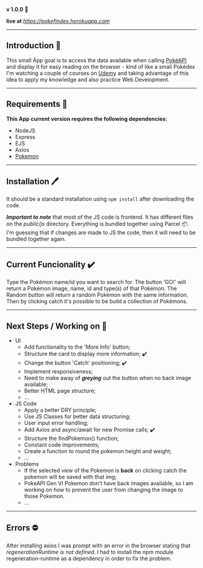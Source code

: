 **v 1.0.0** :hammer:

**live at** _https://pokefindex.herokuapp.com_

---

## Introduction :open_book:

This small App goal is to access the data available when calling [PokéAPI](https://pokeapi.co) and display it for easy reading on the browser - kind of like a small Pokédex I'm watching a couple of courses on [Udemy](https://www.udemy.com) and taking advantage of this idea to apply my knowledge and also practice Web Development.

---

## Requirements :file_folder:

**This App current version requires the following dependencies:**

- NodeJS
- Express
- EJS
- Axios
- [Pokemon](https://www.npmjs.com/package/pokemon)

---

## Installation :pen:

It should be a standard installation using `npm install` after downloading the code.

**_Important to note_** that most of the JS code is frontend. It has different files on the _public/js_ directory. Everything is bundled together using Parcel :package:. I'm guessing that if changes are made to JS the code, then it will need to be bundled together again.

---

## Current Funcionality :heavy_check_mark:

Type the Pokémon name/id you want to search for. The button 'GO!' will return a Pokémon image, name, id and type(s) of that Pokémon. The Random button will return a random Pokémon with the same information.
Then by clicking catch it's possible to be build a collection of Pokémons.

---

## Next Steps / Working on :construction:

- UI
  - Add functionality to the 'More Info' button;
  - Structure the card to display more information; :heavy_check_mark:
  - Change the button 'Catch' positioning; :heavy_check_mark:
  - Implement responsiveness;
  - Need to make away of _**greying**_ out the button when no back image available;
  - Better HTML page structure;
  - ...
- JS Code
  - Apply a better DRY principle;
  - Use JS Classes for better data structuring;
  - User input error handling;
  - Add Axios and async/await for new Promise calls; :heavy_check_mark:
  - Structure the findPokemon() function;
  - Constant code improvements;
  - Create a function to round the pokemon height and weight;
  - ...
- Problems
  - If the selected _view_ of the Pokemon is **back** on clicking catch the pokemon will be saved with that img;
  - PokeAPI Gen VI Pokemon don't have back images available, so I am working on how to prevent the user from changing the image to those Pokemon.
  - ...

---

## Errors :no_entry:

After installing axios I was prompt with an error in the browser stating that _regenerationRuntime is not defined_. I had to install the npm module regeneration-runtime as a dependency in order to fix the problem.
